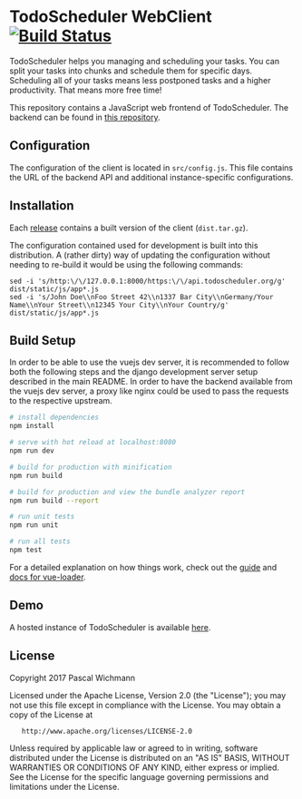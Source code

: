 TodoScheduler WebClient [![Build Status](https://travis-ci.org/wichmannpas/todoscheduler.svg?branch=master)](https://travis-ci.org/wichmannpas/todoscheduler)
=============================================================================================================================================================

TodoScheduler helps you managing and scheduling your tasks. You can split your tasks into chunks and schedule them for specific days.
Scheduling all of your tasks means less postponed tasks and a higher productivity. That means more free time!

This repository contains a JavaScript web frontend of TodoScheduler.
The backend can be found in [this repository](https://github.com/wichmannpas/todoscheduler).

Configuration
-------------

The configuration of the client is located in `src/config.js`.
This file contains the URL of the backend API and additional instance-specific configurations.

Installation
------------

Each [release](https://github.com/wichmannpas/todoscheduler-webclient/releases) contains a built version of the client (`dist.tar.gz`).

The configuration contained used for development is built into this distribution. A (rather dirty) way of updating the configuration without needing to re-build it would be using the following commands:

    sed -i 's/http:\/\/127.0.0.1:8000/https:\/\/api.todoscheduler.org/g' dist/static/js/app*.js
    sed -i 's/John Doe\\nFoo Street 42\\n1337 Bar City\\nGermany/Your Name\\nYour Street\\n12345 Your City\\nYour Country/g' dist/static/js/app*.js

Build Setup
-----------

In order to be able to use the vuejs dev server, it is recommended to follow both the following steps and the django development server setup described in the main README.
In order to have the backend available from the vuejs dev server, a proxy like nginx could be used to pass the requests to the respective upstream.

``` bash
# install dependencies
npm install

# serve with hot reload at localhost:8080
npm run dev

# build for production with minification
npm run build

# build for production and view the bundle analyzer report
npm run build --report

# run unit tests
npm run unit

# run all tests
npm test
```

For a detailed explanation on how things work, check out the [guide](http://vuejs-templates.github.io/webpack/) and [docs for vue-loader](http://vuejs.github.io/vue-loader).

Demo
----

A hosted instance of TodoScheduler is available [here](https://todoscheduler.org).

License
-------

Copyright 2017 Pascal Wichmann

   Licensed under the Apache License, Version 2.0 (the "License");
   you may not use this file except in compliance with the License.
   You may obtain a copy of the License at

       http://www.apache.org/licenses/LICENSE-2.0

   Unless required by applicable law or agreed to in writing, software
   distributed under the License is distributed on an "AS IS" BASIS,
   WITHOUT WARRANTIES OR CONDITIONS OF ANY KIND, either express or implied.
   See the License for the specific language governing permissions and
   limitations under the License.
